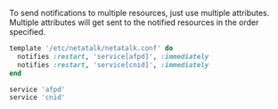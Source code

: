 To send notifications to multiple resources, just use multiple
attributes. Multiple attributes will get sent to the notified resources
in the order specified.

``` ruby
template '/etc/netatalk/netatalk.conf' do
  notifies :restart, 'service[afpd]', :immediately
  notifies :restart, 'service[cnid]', :immediately
end

service 'afpd'
service 'cnid'
```